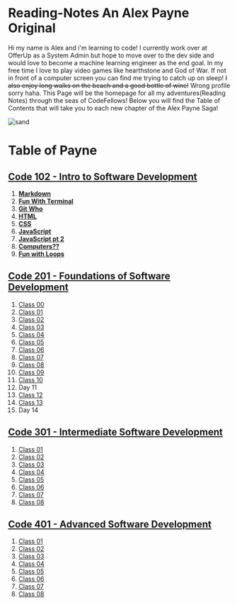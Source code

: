 # **Reading-Notes** An Alex Payne Original 

Hi my name is Alex and i'm learning to code! I currently work over at OfferUp as a System Admin but hope to move over to the dev side and would love to become a machine learning engineer as the end goal. In my free time I love to play video games like hearthstone and God of War. If not in front of a computer screen you can find me trying to catch up on sleep! ~~I also enjoy long walks on the beach and a good bottle of wine!~~ Wrong profile sorry haha. This Page will be the homepage for all my adventures(Reading Notes\) through the seas of CodeFellows! Below you will find the Table of Contents that will take you to each new chapter of the Alex Payne Saga! 


![sand](https://user-images.githubusercontent.com/81712870/114113655-04eaa380-9894-11eb-96e0-be4bc596e323.jpg)


# **Table of Payne**

## [**Code 102 - Intro to Software Development**](/102/102homepage.md)
  1. [**Markdown**](/102/Markdown.md)  
  2. [**Fun With Terminal**](/102/Terminal.md)
  3. [**Git Who**](/102/Git.md)
  4. [**HTML**](/102/HTML.md)
  5. [**CSS**](/102/css.md)
  6. [**JavaScript**](/102/javascript.md)
  7. [**JavaScript pt 2**](/102/yonkojavascript.md)
  8. [**Computers??**](/102/howcomputerwork.md)
  9. [**Fun with Loops**](/102/yonkojavascript3.md)  
 
## [**Code 201 - Foundations of Software Development**](/201/201homepage.md)
  1. [Class 00](/201/class-01.md)
  2. [Class 01](/201/class-02.md)
  3. [Class 02](/201/class-03.md)
  4. [Class 03](/201/class-04.md)
  5. [Class 04](/201/class-05.md)
  6. [Class 05](/201/class-06.md)
  7. [Class 06](/201/class-07.md)
  8. [Class 07](/201/class-08.md)
  9. [Class 08](/201/class-09.md)
  10. [Class 09](/201/class-10.md)
  11. [Class 10](/201/class-11.md)
  12. Day 11
  13. [Class 12](/201/class-13.md)
  14. [Class 13](/201/class-14.md)
  15. Day 14

## [**Code 301 - Intermediate Software Development**](/)
  1. [Class 01](/301/class-01.md) 
  2. [Class 02](/301/class-02.md)
  3. [Class 03](/301/class-03.md) 
  4. [Class 04](/301/class-04.md)
  5. [Class 05](/301/class-05.md)
  6. [Class 06](/301/class-06.md)
  7. [Class 07](/301/class-07.md)
  8. [Class 08](/301/class-08.md)

## [**Code 401 - Advanced Software Development**](/)
  1. [Class 01](/401/read-01.md) 
  2. [Class 02](/401/read-02.md)
  3. [Class 03](/401/read-03.md) 
  4. [Class 04](/401/read-04.md)
  5. [Class 05](/401/read-05.md)
  6. [Class 06](/401/read-06.md)
  7. [Class 07](/401/read-07.md)
  8. [Class 08](/401/read-08.md)
<!-- DrP E-Sign Up, Up, Down, Down, Left, Right, Left, Right, B, A, Start -->
